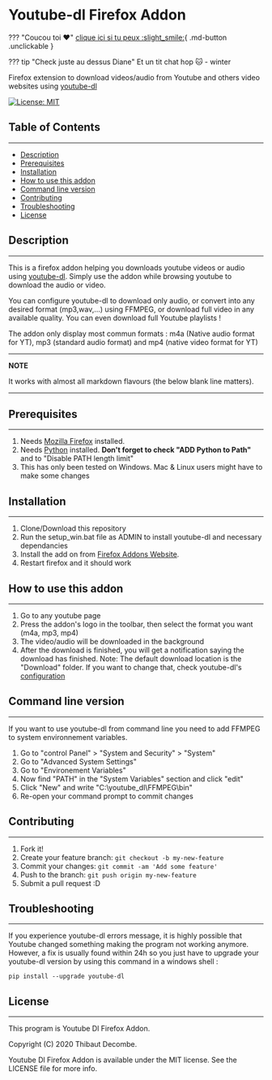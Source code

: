 # Youtube-dl Firefox Addon
??? "Coucou toi :heart:"
    [clique ici si tu peux :slight_smile:](#){ .md-button .unclickable }

??? tip "Check juste au dessus Diane"
    Et un tit chat hop :cat: - winter


 Firefox extension to download videos/audio from Youtube and others video websites using [youtube-dl](https://github.com/rg3/youtube-dl)

[![License: MIT](https://img.shields.io/badge/License-MIT-yellow.svg)](https://opensource.org/licenses/MIT)

## Table of Contents
---
 * [Description](#Description)
 * [Prerequisites](#prerequisites)
 * [Installation](#Installation)
 * [How to use this addon](#how-to-use-this-addon)
 * [Command line version](#Command-line-version)
 * [Contributing](#Contributing)
 * [Troubleshooting](#Troubleshooting)
 * [License](#license)

## Description
---
This is a firefox addon helping you downloads youtube videos or audio using [youtube-dl](https://github.com/rg3/youtube-dl).
Simply use the addon while browsing youtube to download the audio or video.

You can configure youtube-dl to download only audio, or convert into any desired format (mp3,wav,...) using FFMPEG, or download full video in any available quality. You can even download full Youtube playlists !

The addon only display most commun formats : m4a (Native audio format for YT), mp3 (standard audio format) and mp4 (native video format for YT)

---
**NOTE**

It works with almost all markdown flavours (the below blank line matters).

---

## Prerequisites
---
1. Needs [Mozilla Firefox](https://www.mozilla.org/fr/firefox/new/) installed.
2. Needs [Python](https://www.python.org/downloads/windows/) installed. **Don't forget to check "ADD Python to Path"** and to "Disable PATH length limit"
3. This has only been tested on Windows. Mac & Linux users might have to make some changes



## Installation
---
1. Clone/Download this repository
2. Run the setup_win.bat file as ADMIN to install youtube-dl and necessary dependancies 
3. Install the add on from [Firefox Addons Website](https://addons.mozilla.org/fr/firefox/addon/yt-dl-addon-for-windows/).
4. Restart firefox and it should work 

## How to use this addon
---
1. Go to any youtube page
2. Press the addon's logo in the toolbar, then select the format you want (m4a, mp3, mp4)
3. The video/audio will be downloaded in the background
4. After the download is finished, you will get a notification saying the download has finished. 
Note: The default download location is the "Download" folder. If you want to change that, check youtube-dl's [configuration](https://github.com/ytdl-org/youtube-dl#configuration)

## Command line version
---
If you want to use youtube-dl from command line you need to add FFMPEG to system environnement variables.

1. Go to "control Panel" > "System and Security" > "System"
2. Go to "Advanced System Settings"
3. Go to "Environement Variables"
4. Now find "PATH" in the "System Variables" section and click "edit"
5. Click "New" and write "C:\youtube_dl\FFMPEG\bin"
6. Re-open your command prompt to commit changes

## Contributing
---
1. Fork it!
2. Create your feature branch: `git checkout -b my-new-feature`
3. Commit your changes: `git commit -am 'Add some feature'`
4. Push to the branch: `git push origin my-new-feature`
5. Submit a pull request :D

## Troubleshooting
---
If you experience youtube-dl errors message, it is highly possible that Youtube changed something making the program not working anymore. However, a fix is usually found within 24h so you just have to upgrade your youtube-dl version by using this command in a windows shell :
```shell 
pip install --upgrade youtube-dl
```
## License
---
This program is Youtube Dl Firefox Addon.

Copyright (C) 2020  Thibaut Decombe. 

Youtube Dl Firefox Addon is available under the MIT license. See the LICENSE file for more info.
